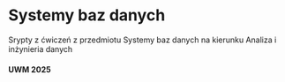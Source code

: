 # Systemy baz danych

Srypty z ćwiczeń z przedmiotu Systemy baz danych na kierunku Analiza i inżynieria danych


#### UWM 2025
